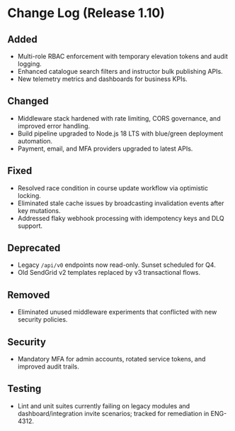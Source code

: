 # Change Log (Release 1.10)

## Added
- Multi-role RBAC enforcement with temporary elevation tokens and audit logging.
- Enhanced catalogue search filters and instructor bulk publishing APIs.
- New telemetry metrics and dashboards for business KPIs.

## Changed
- Middleware stack hardened with rate limiting, CORS governance, and improved error handling.
- Build pipeline upgraded to Node.js 18 LTS with blue/green deployment automation.
- Payment, email, and MFA providers upgraded to latest APIs.

## Fixed
- Resolved race condition in course update workflow via optimistic locking.
- Eliminated stale cache issues by broadcasting invalidation events after key mutations.
- Addressed flaky webhook processing with idempotency keys and DLQ support.

## Deprecated
- Legacy `/api/v0` endpoints now read-only. Sunset scheduled for Q4.
- Old SendGrid v2 templates replaced by v3 transactional flows.

## Removed
- Eliminated unused middleware experiments that conflicted with new security policies.

## Security
- Mandatory MFA for admin accounts, rotated service tokens, and improved audit trails.

## Testing
- Lint and unit suites currently failing on legacy modules and dashboard/integration invite scenarios; tracked for remediation in ENG-4312.
